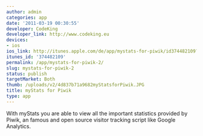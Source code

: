 ```yaml
---
author: admin
categories: app
date: '2011-03-19 00:30:55'
developer: CodeKing
developer_link: http://www.codeking.eu
devices: 
- ios
ios_link: http://itunes.apple.com/de/app/mystats-for-piwik/id374482109?mt=8
itunes_id: '374482109'
permalink: /app/mystats-for-piwik-2/
slug: mystats-for-piwik-2
status: publish
targetMarket: Both
thumb: /uploads/v2/4d837b71a9682myStatsforPiwik.JPG
title: myStats for Piwik
type: app
---
```


With myStats you are able to view all the important statistics provided by Piwik, an famous and open source visitor tracking script like Google Analytics.
